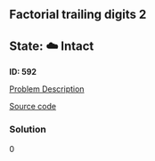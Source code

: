 ## Factorial trailing digits 2

## State: :cloud: **Intact**

**ID: 592**

[Problem Description](https://projecteuler.net/problem=592)

[Source code](main.cpp)

### Solution
0
